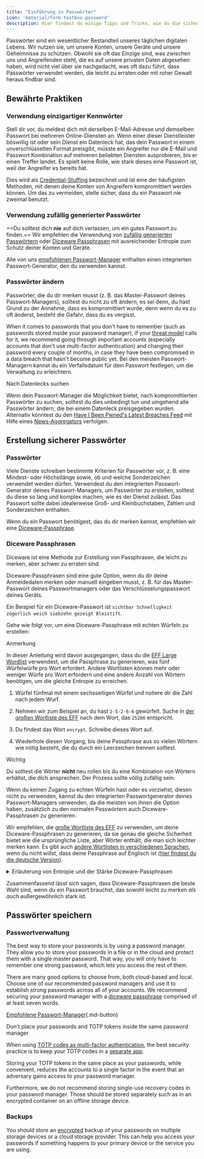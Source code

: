 ```yaml
---
title: "Einführung in Passwörter"
icon: 'material/form-textbox-password'
description: Hier findest du einige Tipps und Tricks, wie du die sichersten Passwörter erstellen und deine Konten schützen kannst.
---
```


Passwörter sind ein wesentlicher Bestandteil unseres täglichen digitalen Lebens. Wir nutzen sie, um unsere Konten, unsere Geräte und unsere Geheimnisse zu schützen. Obwohl sie oft das Einzige sind, was zwischen uns und Angreifenden steht, die es auf unsere privaten Daten abgesehen haben, wird nicht viel über sie nachgedacht, was oft dazu führt, dass Passwörter verwendet werden, die leicht zu erraten oder mit roher Gewalt heraus findbar sind.

## Bewährte Praktiken

### Verwendung einzigartiger Kennwörter

Stell dir vor, du meldest dich mit derselben E-Mail-Adresse und demselben Passwort bei mehreren Online-Diensten an. Wenn einer dieser Dienstleister böswillig ist oder sein Dienst ein Datenleck hat, das dein Passwort in einem unverschlüsselten Format preisgibt, müsste ein Angreifer nur die E-Mail und Passwort Kombination auf mehreren beliebten Diensten ausprobieren, bis er einen Treffer landet. Es spielt keine Rolle, wie stark dieses eine Passwort ist, weil der Angreifer es bereits hat.

Dies wird als [Credential-Stuffing](https://en.wikipedia.org/wiki/Credential_stuffing) bezeichnet und ist eine der häufigsten Methoden, mit denen deine Konten von Angreifern kompromittiert werden können. Um das zu vermeiden, stelle sicher, dass du ein Passwort nie zweimal benutzt.

### Verwendung zufällig generierter Passwörter

==Du solltest dich **nie** auf dich verlassen, um ein gutes Passwort zu finden.== Wir empfehlen die Verwendung von [zufällig generierten Passwörtern](#passwords) oder [Diceware Passphrasen](#diceware-passphrases) mit ausreichender Entropie zum Schutz deiner Konten und Geräte.

Alle von uns [empfohlenen Passwort-Manager](../passwords.md) enthalten einen integrierten Passwort-Generator, den du verwenden kannst.

### Passwörter ändern

Passwörter, die du dir merken musst (z. B. das Master-Passwort deines Passwort-Managers), solltest du nicht zu oft ändern, es sei denn, du hast Grund zu der Annahme, dass es kompromittiert wurde, denn wenn du es zu oft änderst, besteht die Gefahr, dass du es vergisst.

When it comes to passwords that you don't have to remember (such as passwords stored inside your password manager), if your [threat model](threat-modeling.md) calls for it, we recommend going through important accounts (especially accounts that don't use multi-factor authentication) and changing their password every couple of months, in case they have been compromised in a data breach that hasn't become public yet. Bei den meisten Passwort-Managern kannst du ein Verfallsdatum für dein Passwort festlegen, um die Verwaltung zu erleichtern.

<div class="admonition tip" markdown>
<p class="admonition-title">Nach Datenlecks suchen</p>

Wenn dein Passwort-Manager die Möglichkeit bietet, nach kompromittierten Passwörter zu suchen, solltest du dies unbedingt tun und umgehend alle Passwörter ändern, die bei einem Datenleck preisgegeben wurden. Alternativ könntest du den [Have I Been Pwned's Latest Breaches Feed](https://feeds.feedburner.com/HaveIBeenPwnedLatestBreaches) mit Hilfe eines [News-Aggregators](../news-aggregators.md) verfolgen.

</div>

## Erstellung sicherer Passwörter

### Passwörter

Viele Dienste schreiben bestimmte Kriterien für Passwörter vor, z. B. eine Mindest- oder Höchstlänge sowie, ob und welche Sonderzeichen verwendet werden dürfen. Verwendest du den integrierten Passwort-Generator deines Passwort-Managers, um Passwörter zu erstellen, solltest du diese so lang und komplex machen, wie es der Dienst zulässt. Das Passwort sollte dabei idealerweise Groß- und Kleinbuchstaben, Zahlen und Sonderzeichen enthalten.

Wenn du ein Passwort benötigest, das du dir merken kannst, empfehlen wir eine [Diceware-Passphrase](#diceware-passphrases).

### Diceware Passphrasen

Diceware ist eine Methode zur Erstellung von Passphrasen, die leicht zu merken, aber schwer zu erraten sind.

Diceware-Passphrasen sind eine gute Option, wenn du dir deine Anmeldedaten merken oder manuell eingeben musst, z. B. für das Master-Passwort deines Passwortmanagers oder das Verschlüsselungspasswort deines Geräts.

Ein Beispiel für ein Diceware-Passwort ist `sichtbar Schnelligkeit zögerlich weich siebzehn gezeigt Bleistift`.

Gehe wie folgt vor, um eine Diceware-Passphrase mit echten Würfeln zu erstellen:

<div class="admonition Note" markdown>
<p class="admonition-title">Anmerkung</p>

In dieser Anleitung wird davon ausgegangen, dass du die [EFF Large Wordlist](https://eff.org/files/2016/07/18/eff_large_wordlist.txt) verwendest, um die Passphrase zu generieren, was fünf Würfelwürfe pro Wort erfordert. Andere Wortlisten können mehr oder weniger Würfe pro Wort erfordern und eine andere Anzahl von Wörtern benötigen, um die gleiche Entropie zu erreichen.

</div>

1. Würfel fünfmal mit einem sechsseitigen Würfel und notiere dir die Zahl nach jedem Wurf.

2. Nehmen wir zum Beispiel an, du hast `2-5-2-6-6` gewürfelt. Suche in [der großen Wortliste des EFF](https://eff.org/files/2016/07/18/eff_large_wordlist.txt) nach dem Wort, das `25266` entspricht.

3. Du findest das Wort `encrypt`. Schreibe dieses Wort auf.

4. Wiederhole diesen Vorgang, bis deine Passphrase aus so vielen Wörtern wie nötig besteht, die du durch ein Leerzeichen trennen solltest.

<div class="admonition warning" markdown>
<p class="admonition-title">Wichtig</p>

Du solltest die Wörter **nicht** neu rollen bis du eine Kombination von Wörtern erhältst, die dich ansprechen. Der Prozess sollte völlig zufällig sein.

</div>

Wenn du keinen Zugang zu echten Würfeln hast oder es vorziehst, diesen nicht zu verwenden, kannst du den integrierten Passwortgenerator deines Passwort-Managers verwenden, da die meisten von ihnen die Option haben, zusätzlich zu den normalen Passwörtern auch Diceware-Passphrasen zu generieren.

Wir empfehlen, die [große Wortliste des EFF](https://eff.org/files/2016/07/18/eff_large_wordlist.txt) zu verwenden, um deine Diceware-Passphrasen zu generieren, da sie genau die gleiche Sicherheit bietet wie die ursprüngliche Liste, aber Wörter enthält, die man sich leichter merken kann. Es gibt auch [andere Wortlisten in verschiedenen Sprachen](https://theworld.com/~reinhold/diceware.html#Diceware%20in%20Other%20Languages|outline), wenn du nicht willst, dass deine Passphrase auf Englisch ist ([hier findest du die deutsche Version](https://theworld.com/~reinhold/diceware_german.txt)).

<details class="note" markdown>
<summary>Erläuterung von Entropie und der Stärke Diceware-Passphrasen</summary>

To demonstrate how strong diceware passphrases are, we'll use the aforementioned seven word passphrase (`viewable fastness reluctant squishy seventeen shown pencil`) and [EFF's large wordlist](https://eff.org/files/2016/07/18/eff_large_wordlist.txt) as an example.

Eine Kennzahl zur Bestimmung der Stärke einer Diceware-Passphrase ist die Entropie, die sie aufweist. Die Entropie pro Wort in einer Diceware-Passphrase wird wie folgt berechnet <math> <mrow> <msub> <mtext>log</mtext> <mn>2</mn> </msub> <mo form="prefix" stretchy="false">(</mo> <mtext>WörterInListe</mtext> <mo form="postfix" stretchy="false">)</mo> </mrow> </math> und die Gesamtentropie der Passphrase wird wie folgt berechnet: <math> <mrow> <msub> <mtext>log</mtext> <mn>2</mn> </msub> <mo form="prefix" stretchy="false">(</mo> <msup> <mtext>WörterInListe</mtext> <mtext>WörterInPhrase</mtext> </msup> <mo form="postfix" stretchy="false">)</mo> </mrow> </math>

Daher ergibt jedes Wort in der oben genannten Liste ~12,9 Bits an Entropie (<math> <mrow> <msub> <mtext>log</mtext> <mn>2</mn> </msub> <mo form="prefix" stretchy="false">(</mo> <mn>7776</mn> <mo form="postfix" stretchy="false">)</mo> </mrow> </math>), und eine daraus abgeleitete Passphrase mit sieben Wörtern hat eine Entropie von ~90,47 Bit (<math> <mrow> <msub> <mtext>log</mtext> <mn>2</mn> </msub> <mo form="prefix" stretchy="false">(</mo> <msup> <mn>7776</mn> <mn>7</mn> </msup> <mo form="postfix" stretchy="false">)</mo> </mrow> </math>).

[Die große Wortliste des EFF](https://eff.org/files/2016/07/18/eff_large_wordlist.txt) enthält 7776 einzigartige Wörter. Um die Anzahl der möglichen Passphrasen zu berechnen, müssen wir nur Folgendes tun <math> <msup> <mtext>WörterInListe</mtext> <mtext>WörterInPhrase</mtext> </msup> </math>, oder in unserem Fall, <math><msup><mn>7776</mn><mn>7</mn></msup></math>.

Let's put all of this in perspective: A seven word passphrase using [EFF's large wordlist](https://eff.org/files/2016/07/18/eff_large_wordlist.txt) is one of ~1,719,070,799,748,422,500,000,000,000 possible passphrases.

On average, it takes trying 50% of all the possible combinations to guess your phrase. With that in mind, even if your adversary is capable of ~1,000,000,000,000 guesses per second, it would still take them ~27,255,689 years to guess your passphrase. That is the case even if the following things are true:

- Your adversary knows that you used the diceware method.
- Your adversary knows the specific wordlist that you used.
- Your adversary knows how many words your passphrase contains.

</details>

Zusammenfassend lässt sich sagen, dass Diceware-Passphrasen die beste Wahl sind, wenn du ein Passwort brauchst, das sowohl leicht zu merken *als auch* außergewöhnlich stark ist.

## Passwörter speichern

### Passwortverwaltung

The best way to store your passwords is by using a password manager. They allow you to store your passwords in a file or in the cloud and protect them with a single master password. That way, you will only have to remember one strong password, which lets you access the rest of them.

There are many good options to choose from, both cloud-based and local. Choose one of our recommended password managers and use it to establish strong passwords across all of your accounts. We recommend securing your password manager with a [diceware passphrase](#diceware-passphrases) comprised of at least seven words.

[Empfohlene Passwort-Manager](../passwords.md ""){.md-button}

<div class="admonition warning" markdown>
<p class="admonition-title">Don't place your passwords and TOTP tokens inside the same password manager</p>

When using [TOTP codes as multi-factor authentication](multi-factor-authentication.md#time-based-one-time-password-totp), the best security practice is to keep your TOTP codes in a [separate app](../multi-factor-authentication.md).

Storing your TOTP tokens in the same place as your passwords, while convenient, reduces the accounts to a single factor in the event that an adversary gains access to your password manager.

Furthermore, we do not recommend storing single-use recovery codes in your password manager. Those should be stored separately such as in an encrypted container on an offline storage device.

</div>

### Backups

You should store an [encrypted](../encryption.md) backup of your passwords on multiple storage devices or a cloud storage provider. This can help you access your passwords if something happens to your primary device or the service you are using.
